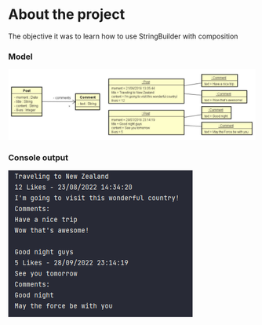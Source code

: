 # About the project
The objective it was to learn how to use StringBuilder 
with composition

### Model
<img src="assets/model.png" />

### Console output
<img src="assets/outcome.png" />
